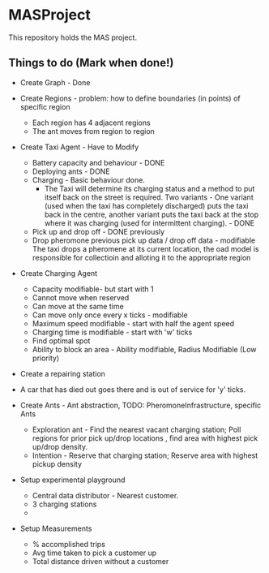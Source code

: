 # MASProject
This repository holds the MAS project.

## Things to do (Mark when done!)

* Create Graph - Done
* Create Regions - problem: how to define boundaries (in points) of specific region 
  * Each region has 4 adjacent regions
  * The ant moves from region to region
* Create Taxi Agent - Have to Modify 
  * Battery capacity and behaviour - DONE
  * Deploying ants - DONE
  * Charging - Basic behaviour done.
     * The Taxi will determine its charging status and a method to put itself back on the 
     street is required. Two variants - One variant (used when the taxi has completely discharged) puts the taxi back in the centre, another variant puts the taxi
     back at the stop where it was charging (used for intermittent charging). - DONE 
  * Pick up and drop off - DONE previously
  * Drop pheromone previous pick up data / drop off data - modifiable
     The taxi drops a pheromene at its current location, the oad model is responsible for collectioin and alloting it to the appropriate region
  
* Create Charging Agent
  * Capacity modifiable- but start with 1
  * Cannot move when reserved
  * Can move at the same time
  * Can move only once every x ticks - modifiable
  * Maximum speed modifiable  - start with half the agent speed
  * Charging time is modifiable - start with 'w' ticks
  * Find optimal spot
  * Ability to block an area - Ability modifiable, Radius Modifiable (Low priority)
 * Create a repairing station
  *  A car that has died out goes there and is out of service for 'y' ticks.
* Create Ants - Ant abstraction, TODO: PheromoneInfrastructure, specific Ants
  * Exploration ant - Find the nearest vacant charging station; Poll regions for prior pick up/drop locations , find area with highest pick up/drop density.
  * Intention - Reserve that charging station; Reserve area with highest pickup density
* Setup experimental playground
  * Central data distributor - Nearest customer.
  * 3 charging stations
  * 
* Setup Measurements
  * % accomplished trips
  * Avg time taken to pick a customer up
  * Total distance driven without a customer
